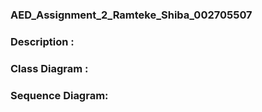 ### AED_Assignment_2_Ramteke_Shiba_002705507


### Description :



### Class Diagram :



### Sequence Diagram:
